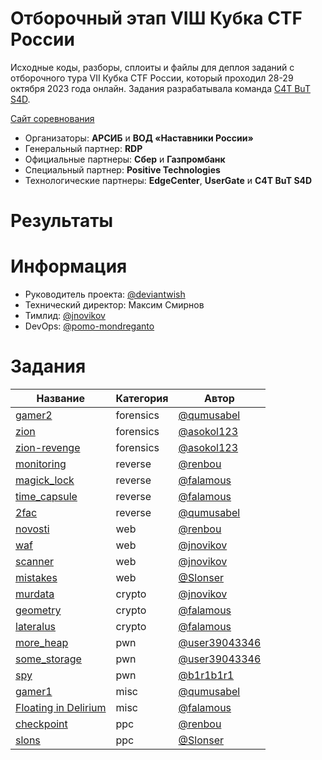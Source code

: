 # Отборочный этап VIШ Кубка CTF России
Исходные коды, разборы, сплоиты и файлы для деплоя заданий с отборочного тура VII Кубка CTF России, который проходил 28-29 октября 2023 года онлайн. Задания разрабатывала команда [C4T BuT S4D](https://github.com/C4T-BuT-S4D).

[Сайт соревнования](https://ctfcup.ru/)

- Организаторы: **АРСИБ** и **ВОД «Наставники России»**
- Генеральный партнер: **RDP**
- Официальные партнеры: **Сбер** и **Газпромбанк**
- Специальный партнер: **Positive Technologies**
- Технологические партнеры: **EdgeCenter**, **UserGate** и **C4T BuT S4D**

# Результаты

# Информация
- Руководитель проекта: [@deviantwish](https://github.com/deviantwish)
- Технический директор: Максим Смирнов
- Тимлид: [@jnovikov](https://github.com/jnovikov)
- DevOps: [@pomo-mondreganto](https://github.com/pomo-mondreganto)

# Задания
| Название | Категория | Автор|
|------|-----------|-------|
| [gamer2](tasks/for/gamer) | forensics | [@qumusabel](https://github.com/qumusabel) |
| [zion](tasks/for/zion) | forensics | [@asokol123](https://github.com/asokol123) |
| [zion-revenge](tasks/for/zion-revenge) | forensics | [@asokol123](https://github.com/asokol123) |
| [monitoring](tasks/rev/monitoring) | reverse | [@renbou](https://github.com/renbou) |
| [magick_lock](tasks/rev/magick_lock) | reverse | [@falamous](https://github.com/falamous) |
| [time_capsule](tasks/rev/time_capsule) | reverse | [@falamous](https://github.com/falamous) |
| [2fac](tasks/rev/2fac) | reverse | [@qumusabel](https://github.com/qumusabel) |
| [novosti](tasks/web/novosti) | web | [@renbou](https://github.com/renbou) |
| [waf](tasks/web/waf) | web | [@jnovikov](https://github.com/jnovikov) |
| [scanner](tasks/web/scanner) | web | [@jnovikov](https://github.com/jnovikov) |
| [mistakes](tasks/web/mistakes) | web | [@Slonser](https://github.com/Slonser) |
| [murdata](tasks/crp/murdata) | crypto | [@jnovikov](https://github.com/jnovikov) |
| [geometry](tasks/crp/geometry) | crypto | [@falamous](https://github.com/falamous) |
| [lateralus](tasks/crp/lateralus) | crypto | [@falamous](https://github.com/falamous) |
| [more_heap](tasks/pwn/more_heap) | pwn | [@user39043346](https://github.com/user39043346) |
| [some_storage](tasks/pwn/some_storage) | pwn | [@user39043346](https://github.com/user39043346) |
| [spy](tasks/pwn/spy) | pwn | [@b1r1b1r1](https://github.com/b1r1b1r1) |
| [gamer1](tasks/msc/gamer) | misc | [@qumusabel](https://github.com/qumusabel) |
| [Floating in Delirium](tasks/ppc/floating_in_delirium) | misc | [@falamous](https://github.com/falamous) |
| [checkpoint](tasks/ppc/checkpoint) | ppc | [@renbou](https://github.com/renbou) |
| [slons](tasks/ppc/slons) | ppc | [@Slonser](https://github.com/Slonser)|

